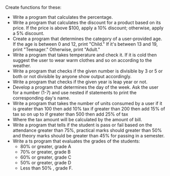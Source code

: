 Create functions for these:
 - Write a program that calculates the percentage.
 - Write a program that calculates the discount for a product based on its price. If the price is above $100, apply a 10% discount; otherwise, apply a 5% discount.
 - Create a program that determines the category of a user-provided age. If the age is between 0 and 12, print "Child." If it's between 13 and 19, print "Teenager." Otherwise, print "Adult."
 - Write a program that takes temperature and check it. If it is cold then suggest the user to wear warm clothes and so on according to the weather.
 - Write a program that checks if the given number is divisible by 3 or 5 or both or not divisible by anyone show output accordingly.
 - Write a program that checks if the given year is leap year or not.
 - Develop a program that determines the day of the week. Ask the user for a number (1-7) and use nested if statements to print the corresponding day's name.
 - Write a program that takes the number of units consumed by a user if it is greater than 100 then add 10% tax if greater than 200 then add 15% of tax so on up to if greater than 500 then add 25% of tax
 - Where the tax amount will be calculated by the amount of bill.
 - Write a program that tells if the student is pass or fail based on the attendance greater than 75%, practical marks should greater than 50% and theory marks should be greater than 45% for passing in a semester.
 - Write a ts program that evaluates the grades of the students:
   * 80% or greater, grade A
   * 70% or greater, grade B
   * 60% or greater, grade C
   * 50% or greater, grade D
   * Less than 50% , grade F.
